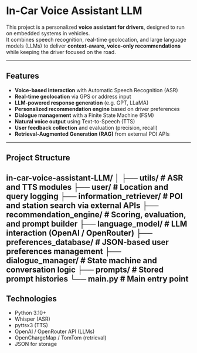 # In-Car Voice Assistant LLM

This project is a personalized **voice assistant for drivers**, designed to run on embedded systems in vehicles.  
It combines speech recognition, real-time geolocation, and large language models (LLMs) to deliver **context-aware, voice-only recommendations** while keeping the driver focused on the road.

---

##  Features

-  **Voice-based interaction** with Automatic Speech Recognition (ASR)
-  **Real-time geolocation** via GPS or address input
-  **LLM-powered response generation** (e.g. GPT, LLaMA)
-  **Personalized recommendation engine** based on driver preferences
-  **Dialogue management** with a Finite State Machine (FSM)
-  **Natural voice output** using Text-to-Speech (TTS)
-  **User feedback collection** and evaluation (precision, recall)
-  **Retrieval-Augmented Generation (RAG)** from external POI APIs

---

##  Project Structure

in-car-voice-assistant-LLM/
│
├── utils/ # ASR and TTS modules
├── user/ # Location and query logging
├── information_retriever/ # POI and station search via external APIs
├── recommendation_engine/ # Scoring, evaluation, and prompt builder
├── language_model/ # LLM interaction (OpenAI / OpenRouter)
├── preferences_database/ # JSON-based user preferences management
├── dialogue_manager/ # State machine and conversation logic
├── prompts/ # Stored prompt histories
└── main.py # Main entry point
---

##  Technologies

- Python 3.10+
- Whisper (ASR)
- pyttsx3 (TTS)
- OpenAI / OpenRouter API (LLMs)
- OpenChargeMap / TomTom (retrieval)
- JSON for storage


